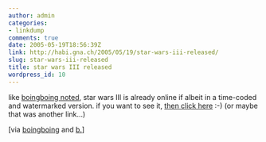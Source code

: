 ```yaml
---
author: admin
categories:
- linkdump
comments: true
date: 2005-05-19T18:56:39Z
link: http://habi.gna.ch/2005/05/19/star-wars-iii-released/
slug: star-wars-iii-released
title: star wars III released
wordpress_id: 10
---
```


like [boingboing noted](http://www.boingboing.net/2005/05/19/star_wars_iii_online.html), star wars III is already online if albeit in a time-coded and watermarked version. if you want to see it, [then click here](http://www.storewars.org/flash/) :-) (or maybe that was another link...)



[via [boingboing](http://www.boingboing.net/2005/05/19/star_wars_iii_online.html) and [b.](http://bernhardseefeld.ch/)]

